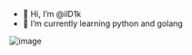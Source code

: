 - 👋 Hi, I’m @ilD1k
- 🌱 I’m currently learning python and golang

![image](https://github.com/ilD1k/ilD1k/assets/151182252/d948d759-ecf6-4f67-acd6-52a3709ab7d5)


<!---
ilD1k/ilD1k is a ✨ special ✨ repository because its `README.md` (this file) appears on your GitHub profile.
You can click the Preview link to take a look at your changes.
--->
